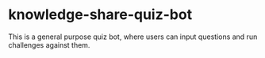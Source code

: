 # knowledge-share-quiz-bot

This is a general purpose quiz bot, where users can input questions and run challenges against them.


